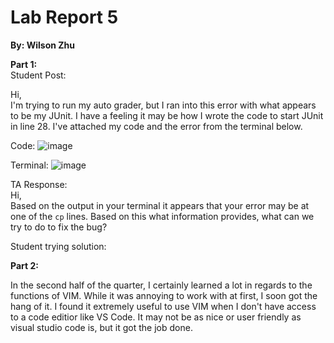 # Lab Report 5
**By: Wilson Zhu** <br>

**Part 1:** <br>
Student Post: <br>

Hi, <br> 
I'm trying to run my auto grader, but I ran into this error with what appears to be my JUnit. I have a feeling it may be how I wrote the code to start JUnit in line 28. I've attached my code and the error from the terminal below.

Code: ![image](https://github.com/W6zhu/cse15l-lab-reports/assets/146861759/9f249964-9a6d-4709-83ec-72a785d15fde)
 <br>

Terminal: ![image](https://github.com/W6zhu/cse15l-lab-reports/assets/146861759/653466c4-c14c-4d3c-bcce-cc777f085e68)
 <br>

TA Response: <br>
Hi, <br>
Based on the output in your terminal it appears that your error may be at one of the `cp` lines. Based on this what information provides, what can we try to do to fix the bug? <br>

Student trying solution:








**Part 2:** <br>

In the second half of the quarter, I certainly learned a lot in regards to the functions of VIM. While it was annoying to work with at first, I soon got the hang of it. I found it extremely useful to use VIM when I don't have access to a code editior like VS Code. It may not be as nice or user friendly as visual studio code is, but it got the job done.
